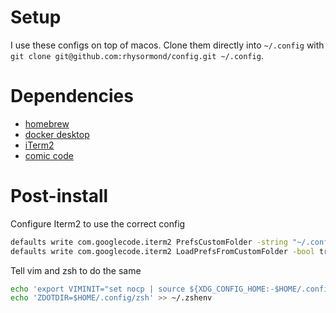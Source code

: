# Setup

I use these configs on top of macos.
Clone them directly into `~/.config` with `git clone git@github.com:rhysormond/config.git ~/.config`.

# Dependencies
 - [homebrew](https://brew.sh/)
 - [docker desktop](https://www.docker.com/products/docker-desktop/)
 - [iTerm2](https://iterm2.com)
 - [comic code](https://tosche.net/fonts/comic-code)

# Post-install

Configure Iterm2 to use the correct config
```sh
defaults write com.googlecode.iterm2 PrefsCustomFolder -string "~/.config/iterm2"
defaults write com.googlecode.iterm2 LoadPrefsFromCustomFolder -bool true
```

Tell vim and zsh to do the same
```sh
echo 'export VIMINIT="set nocp | source ${XDG_CONFIG_HOME:-$HOME/.config}/vim/.vimrc"' >> ~/.zshenv
echo 'ZDOTDIR=$HOME/.config/zsh' >> ~/.zshenv
```

